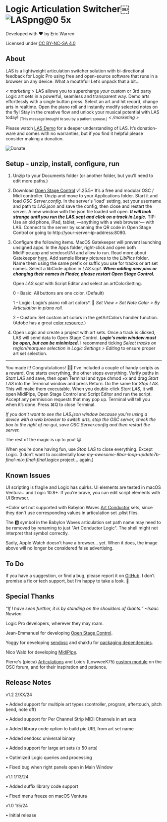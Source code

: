 # Logic Articulation Switcher￼![LASpng@0 5x](https://github.com/eakwarren/LAS/assets/1768096/4ba068b3-60fb-4c5a-8f2f-0d0c350658b4)



Developed with ❤️ by Eric Warren

Licensed under [CC BY-NC-SA 4.0](https://creativecommons.org/licenses/by-nc-sa/4.0/)

## About
LAS is a lightweight articulation switcher solution with bi-directional feedback for Logic Pro using free and open-source software that runs in a browser on any device. What a mouthful! Let’s unpack that a bit…

_< marketing >_ LAS allows you to supercharge _your_ custom or 3rd party Logic art sets in a powerful, seamless and
    transparent way. Demo arts effortlessly with a single button press. Select an art and hit record, change
    arts in realtime. Open the piano roll and instantly modify selected notes on the fly! Stay in the creative
    flow and unlock your musical potential with LAS today! <sub>(This message brought to you by a patient spouse.)</sub> _< /marketing >_

Please watch [LAS Demo](https://youtu.be/s3V918m_87Y) for a deeper understanding of LAS. It’s donation-ware and comes with no warranties, but if you find it helpful please consider making a donation.

![Donate](https://github.com/eakwarren/LAS/assets/1768096/4ff30537-398f-4dcc-ae1f-b8597c1a4d91)


## Setup - unzip, install, configure, run
1. Unzip to your Documents folder (or another folder, but you'll need to edit more paths.)

2. Download [Open Stage Control](https://openstagecontrol.ammd.net/download/) v1.25.5+ It’s a free and modular OSC / Midi controller. Unzip and move to your Applications folder. Start it and load _OSC Server.config_. In the server's 'load' setting, set your username and path to _LAS.json_ and save the config, then close and restart the server. A new window with the json file loaded will open. **_It will look strange until you run the LAS.scpt and click on a track in Logic._** TIP: Use an old phone, iPad, tablet, —anything with a web browser— with LAS. Connect to the server by scanning the QR code in Open Stage Control or going to http://your-server-ip-address:8080.

3. Configure the following items.
MacOS Gatekeeper will prevent launching unsigned apps. In the Apps folder, right-click and open both MidiPipe.app and sendoscUNI and allow to run. Read more about Gatekeeper [here](https://en.wikipedia.org/wiki/Gatekeeper_(macOS)#Override).
    Add sample library pictures to the _LibPics_ folder. Name them using the same prefix or suffix you use for tracks or art set names. Select a libCode aption in _LAS.scpt._ **_When adding new pics or changing their names in Finder, please restart Open Stage Control._**
 
    Open _LAS.scpt_ with Script Editor and select an artColorSetting.
   
    0 - Basic: All buttons are one color. (Default)
   
    1 - Logic: Logic’s piano roll art colors*. 🫣 _Set View > Set Note Color > By Articulation in piano roll._
   
    2 - Custom: Set custom art colors in the getArtColors handler function. (Adobe has a great [color resource](https://color.adobe.com/create/color-wheel).)

4. Open Logic and create a project with art sets. Once a track is clicked, LAS will send data to Open Stage Control. **_Logic's main window must be open, but can be minimized._** I recommend ticking _Select tracks on region/marquee selection_ in _Logic Settings > Editing_ to ensure proper art set selection.

____________________

You made it! Congratulations! 🙌🏼 I’ve included a couple of handy scripts as a reward. One starts everything, the other stops everything. Verify paths in _Start LAS_ and save, then open Terminal and type chmod +x and drag _Start LAS_ into the Terminal window and press Return. Do the same for _Stop LAS_. This will make them executable. When you double-click _Start LAS_, it will open MidiPipe, Open Stage Control and Script Editor and run the script. Accept any permission requests that may pop up. Terminal will tell you when it’s done. Press ⌘Q to close Terminal.
 
_If you don’t want to see the LAS.json window because you’re using a device with a web browser to switch arts, stop the OSC server, check the box to the right of no-gui, save OSC Server.config and then restart the server._
 
The rest of the magic is up to you! 😉
 
When you’re done having fun, use _Stop LAS_ to close everything. Except Logic. (I don’t want to accidentally lose _my-awesome-8bar-loop-update7b-final-mix-final-final.logicx_ project... again.)


## Known Issues
UI scripting is fragile and Logic has quirks. UI elements are tested in macOS Ventura+ and Logic 10.8+. If you’re brave, you can edit script elements with [UI Browser](https://latenightsw.com/freeware/ui-browser/).

*Color set not supported with Babylon Waves [Art Conductor](https://www.babylonwaves.com/logic/) sets, since they don't use corresponding values in articulation set .plist files.

The 🅱️ symbol in the Babylon Waves articulation set path name may need to be removed by renaming to just "Art Conductor Logic". The shell might not interpret that symbol correctly.
 
Sadly, Apple Watch doesn’t have a browser… yet. When it does, the image above will no longer be considered false advertising.


## To Do
If you have a suggestion, or find a bug, please report it on [GitHub](https://github.com/eakwarren/LAS/issues). I don’t promise a fix or tech support, but I’m happy to take a look. 🙂


## Special Thanks
_“If I have seen further, it is by standing on the shoulders of Giants.” ~Isaac Newton_

Logic Pro developers, wherever they may roam.

Jean-Emmanuel for developing [Open Stage Control](https://openstagecontrol.ammd.net/).

Yoggy for developing [sendosc](https://github.com/yoggy/sendosc) and shakfu for [packaging dependencies](https://github.com/shakfu/sendosc/tree/master).

Nico Wald for developing [MidiPipe](http://www.subtlesoft.square7.net/MidiPipe.html).

Pierre's (pieca) [Articulations](https://openstagecontrol.discourse.group/t/articulations-full-dynamic-module-for-logic-with-detailed-instructions/3119) and Loic’s (LowweeK75) [custom module](https://openstagecontrol.discourse.group/t/logic-pro-x-getting-articulations-autoloaded-in-a-grid-from-lpx-articulations-sets/3033) on the OSC forum, and for their inspiration and patience.


## Release Notes
v1.2 2/XX/24

• Added support for multiple art types (controller, program, aftertouch, pitch bend, note off)

• Added support for Per Channel Strip MIDI Channels in art sets

• Added library code option to build pic URL from art set name

• Added sendosc universal binary

• Added support for large art sets (≤ 50 arts)

• Optimized Logic queries and processing

• Fixed bug when right panels open in Main Window

v1.1 1/13/24

• Added suffix library code support

• Fixed menu freeze on macOS Ventura

v1.0 1/5/24

• Initial release
